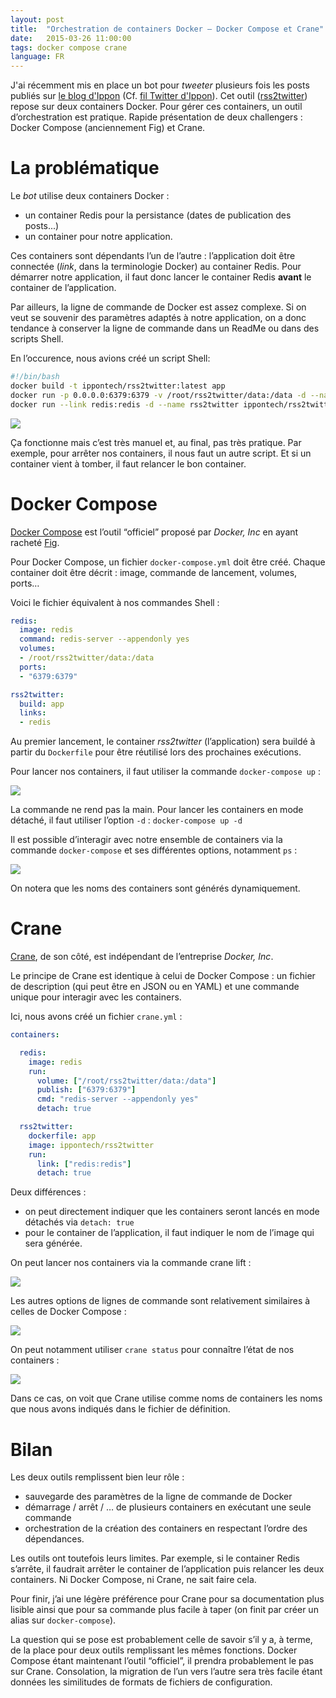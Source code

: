 ```yaml
---
layout: post
title:  "Orchestration de containers Docker – Docker Compose et Crane"
date:   2015-03-26 11:00:00
tags: docker compose crane
language: FR
---
```

J'ai récemment mis en place un bot pour _tweeter_ plusieurs fois les posts publiés sur [le blog d'Ippon](http://blog.ippon.fr) (Cf. [fil Twitter d'Ippon](https://twitter.com/ippontech)). Cet outil ([rss2twitter](https://github.com/ippontech/rss2twitter)) repose sur deux containers Docker. Pour gérer ces containers, un outil d’orchestration est pratique. Rapide présentation de deux challengers : Docker Compose (anciennement Fig) et Crane.

# La problématique

Le _bot_ utilise deux containers Docker :

- un container Redis pour la persistance (dates de publication des posts...)
- un container pour notre application.

Ces containers sont dépendants l’un de l’autre : l’application doit être connectée (_link_, dans la terminologie Docker) au container Redis. Pour démarrer notre application, il faut donc lancer le container Redis **avant** le container de l’application.

Par ailleurs, la ligne de commande de Docker est assez complexe. Si on veut se souvenir des paramètres adaptés à notre application, on a donc tendance à conserver la ligne de commande dans un ReadMe ou dans des scripts Shell.

En l’occurence, nous avions créé un script Shell:

```bash
#!/bin/bash
docker build -t ippontech/rss2twitter:latest app
docker run -p 0.0.0.0:6379:6379 -v /root/rss2twitter/data:/data -d --name redis redis redis-server --appendonly yes
docker run --link redis:redis -d --name rss2twitter ippontech/rss2twitter
```

<img src="/images/orchestration-docker/docker-ps.png">

Ça fonctionne mais c’est très manuel et, au final, pas très pratique. Par exemple, pour arrêter nos containers, il nous faut un autre script. Et si un container vient à tomber, il faut relancer le bon container.

# Docker Compose

[Docker Compose](https://docs.docker.com/compose/) est l’outil “officiel” proposé par _Docker, Inc_ en ayant racheté [Fig](http://www.fig.sh/).

Pour Docker Compose, un fichier `docker-compose.yml` doit être créé. Chaque container doit être décrit : image, commande de lancement, volumes, ports…

Voici le fichier équivalent à nos commandes Shell :

```yaml
redis:
  image: redis
  command: redis-server --appendonly yes
  volumes:
  - /root/rss2twitter/data:/data
  ports:
  - "6379:6379"

rss2twitter:
  build: app
  links:
  - redis
```

Au premier lancement, le container _rss2twitter_ (l’application) sera buildé à partir du `Dockerfile` pour être réutilisé lors des prochaines exécutions.

Pour lancer nos containers, il faut utiliser la commande `docker-compose up` :

<img src="/images/orchestration-docker/docker-compose-up.png">

La commande ne rend pas la main. Pour lancer les containers en mode détaché, il faut utiliser l’option `-d` : `docker-compose up -d`

Il est possible d’interagir avec notre ensemble de containers via la commande `docker-compose` et ses différentes options, notamment `ps` :

<img src="/images/orchestration-docker/docker-compose-ps.png">

On notera que les noms des containers sont générés dynamiquement.

# Crane

[Crane](https://github.com/michaelsauter/crane), de son côté, est indépendant de l’entreprise _Docker, Inc_.

Le principe de Crane est identique à celui de Docker Compose : un fichier de description (qui peut être en JSON ou en YAML) et une commande unique pour interagir avec les containers.

Ici, nous avons créé un fichier `crane.yml` :

```yaml
containers:

  redis:
    image: redis
    run:
      volume: ["/root/rss2twitter/data:/data"]
      publish: ["6379:6379"]
      cmd: "redis-server --appendonly yes"
      detach: true

  rss2twitter:
    dockerfile: app
    image: ippontech/rss2twitter
    run:
      link: ["redis:redis"]
      detach: true
```

Deux différences :

- on peut directement indiquer que les containers seront lancés en mode détachés via `detach: true`
- pour le container de l’application, il faut indiquer le nom de l’image qui sera générée.

On peut lancer nos containers via la commande crane lift :

<img src="/images/orchestration-docker/crane-lift.png">

Les autres options de lignes de commande sont relativement similaires à celles de Docker Compose :

<img src="/images/orchestration-docker/crane-help.png">

On peut notamment utiliser `crane status` pour connaître l’état de nos containers :

<img src="/images/orchestration-docker/crane-status.png">

Dans ce cas, on voit que Crane utilise comme noms de containers les noms que nous avons indiqués dans le fichier de définition.

# Bilan

Les deux outils remplissent bien leur rôle :

- sauvegarde des paramètres de la ligne de commande de Docker
- démarrage / arrêt / … de plusieurs containers en exécutant une seule commande
- orchestration de la création des containers en respectant l’ordre des dépendances.

Les outils ont toutefois leurs limites. Par exemple, si le container Redis s’arrête, il faudrait arrêter le container de l’application puis relancer les deux containers. Ni Docker Compose, ni Crane, ne sait faire cela.

Pour finir, j’ai une légère préférence pour Crane pour sa documentation plus lisible ainsi que pour sa commande plus facile à taper (on finit par créer un alias sur `docker-compose`).

La question qui se pose est probablement celle de savoir s’il y a, à terme, de la place pour deux outils remplissant les mêmes fonctions. Docker Compose étant maintenant l’outil “officiel”, il prendra probablement le pas sur Crane. Consolation, la migration de l’un vers l’autre sera très facile étant données les similitudes de formats de fichiers de configuration.